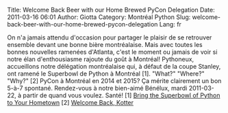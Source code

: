Title: Welcome Back Beer with our Home Brewed PyCon Delegation
Date: 2011-03-16 06:01
Author: Giotta
Category: Montréal Python
Slug: welcome-back-beer-with-our-home-brewed-pycon-delegation
Lang: fr

On n'a jamais attendu d'occasion pour partager le plaisir de se
retrouver ensemble devant une bonne bière montréalaise. Mais avec toutes
les bonnes nouvelles ramenées d'Atlanta, c'est le moment ou jamais de
voir si notre élan d'enthousiasme rajoute du goût à Montréal! Pythoneux,
accueillons notre délégation montréalaise qui, à défaut de la coupe
Stanley, ont ramené le Superbowl de Python à Montréal [1]. "What?"
"Where?" "Why?" [2] PyCon à Montréal en 2014 et 2015? Ça mérite
clairement un bon 5-à-7 spontané. Rendez-vous à notre bien-aimé Bénélux,
mardi 2011-03-22, à partir de quand vous voulez. Santé! [1] [Bring the
Superbowl of Python to Your Hometown][] [2] [Welcome Back, Kotter][]

  [Bring the Superbowl of Python to Your Hometown]: http://pyfound.blogspot.com/2011/03/bring-superbowl-of-python-to-your.html
  [Welcome Back, Kotter]: http://en.wikipedia.org/wiki/Welcome_Back,_Kotter
